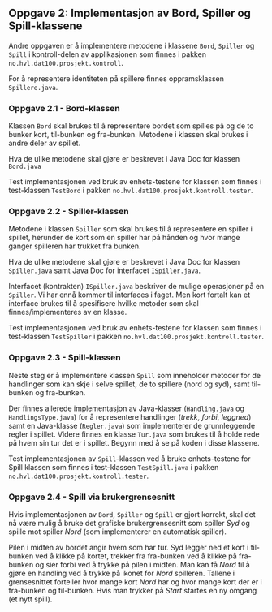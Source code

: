 ## Oppgave 2: Implementasjon av Bord, Spiller og Spill-klassene

Andre oppgaven er å implementere metodene i klassene `Bord`, `Spiller` og `Spill` i kontroll-delen av applikasjonen som finnes i pakken `no.hvl.dat100.prosjekt.kontroll`.

For å representere identiteten på spillere finnes oppramsklassen `Spillere.java`.

### Oppgave 2.1 - Bord-klassen

Klassen `Bord` skal brukes til å representere bordet som spilles på og de to bunker kort, til-bunken og fra-bunken. Metodene i klassen skal brukes i andre deler av spillet.

Hva de ulike metodene skal gjøre er beskrevet i Java Doc for klassen `Bord.java`

Test implementasjonen ved bruk av enhets-testene for klassen som finnes i test-klassen `TestBord` i pakken `no.hvl.dat100.prosjekt.kontroll.tester`.

### Oppgave 2.2 - Spiller-klassen

Metodene i klassen `Spiller` som skal brukes til å representere en spiller i spillet, herunder de kort som en spiller har på hånden og hvor mange ganger spilleren har trukket fra bunken.

Hva de ulike metodene skal gjøre er beskrevet i Java Doc for klassen `Spiller.java` samt Java Doc for interfacet `ISpiller.java`.

Interfacet (kontrakten) `ISpiller.java` beskriver de mulige operasjoner på en `Spiller`. Vi har ennå kommer til interfaces i faget. Men kort fortalt kan et interface brukes til å spesifisere hvilke metoder som skal finnes/implementeres av en klasse.

Test implementasjonen ved bruk av enhets-testene for klassen som finnes i test-klassen `TestSpiller` i pakken `no.hvl.dat100.prosjekt.kontroll.tester`.

### Oppgave 2.3 - Spill-klassen

Neste steg er å implementere klassen `Spill` som inneholder metoder for de handlinger som kan skje i selve spillet, de to spillere (nord og syd), samt til-bunken og fra-bunken.

Der finnes allerede implementasjon av Java-klasser (`Handling.java` og `HandlingsType.java`) for å representere handlinger (*trekk*, *forbi*, *leggned*) samt en Java-klasse (`Regler.java`) som implementerer de grunnleggende regler i spillet. Videre finnes en klasse `Tur.java` som brukes til å holde rede på hvem sin tur det er i spillet. Begynn med å se på koden i disse klassene.

Test implementasjonen av `Spill`-klassen ved å bruke enhets-testene for Spill klassen som finnes i test-klassen `TestSpill.java` i pakken `no.hvl.dat100.prosjekt.kontroll.tester`.

### Oppgave 2.4 - Spill via brukergrensesnitt

Hvis implementasjonen av `Bord`, `Spiller` og `Spill` er gjort korrekt, skal det nå være mulig å bruke det grafiske brukergrensesnitt som spiller *Syd* og spille mot spiller *Nord* (som implementerer en automatisk spiller).

Pilen i midten av bordet angir hvem som har tur. Syd legger ned et kort i til-bunken ved å klikke på kortet, trekker fra fra-bunken ved å klikke på fra-bunken og sier forbi ved å trykke på pilen i midten. Man kan få *Nord* til å gjøre en handling ved å trykke på ikonet for *Nord* spilleren. Tallene i grensesnittet forteller hvor mange kort *Nord* har og hvor mange kort der er i fra-bunken og til-bunken. Hvis man trykker på *Start* startes en ny omgang (et nytt spill).
